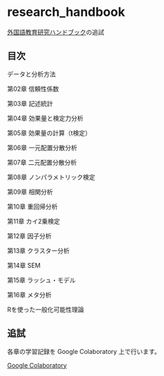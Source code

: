 # research_handbook

[外国語教育研究ハンドブック](https://www.amazon.co.jp/dp/4775402943?psc=1&smid=AN1VRQENFRJN5&ref_=chk_typ_imgToDp)の追試

## 目次

データと分析方法

第02章 信頼性係数

第03章 記述統計

第04章 効果量と検定力分析

第05章 効果量の計算（t検定）

第06章 一元配置分散分析

第07章 二元配置分散分析

第08章 ノンパラメトリック検定

第09章 相関分析

第10章 重回帰分析

第11章 カイ2乗検定

第12章 因子分析

第13章 クラスター分析

第14章 SEM

第15章 ラッシュ・モデル

第16章 メタ分析

Rを使った一般化可能性理論

## 追試

各章の学習記録を Google Colaboratory 上で行います。

[Google Colaboratory](https://drive.google.com/drive/folders/1xvT6vUOsSk-vXppl_oVQSwA-JV1oj_6R?usp=drive_link)


